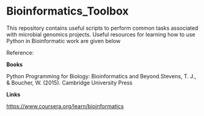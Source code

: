# Bioinformatics_Toolbox
This repository contains useful scripts to perform common tasks associated with microbial genomics projects. 
Useful resources for learning how to use Python in Bioinformatic work are given below





Reference:

**Books**

Python Programming for Biology: Bioinformatics and Beyond.Stevens, T. J., & Boucher, W. (2015). Cambridge University Press

**Links**

https://www.coursera.org/learn/bioinformatics
